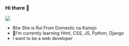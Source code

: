 ### Hi there 👋

<img src="https://c4.wallpaperflare.com/wallpaper/357/912/8/anime-domestic-girlfriend-rui-tachibana-hd-wallpaper-preview.jpg">

- Btw She is Rui From Domestic na Kanojo 
- 🌱I’m currently learning Html, CSS, JS, Python, Django
- I want to be a web developer

<!--
**Restaadit/Restaadit** is a ✨ _special_ ✨ repository because its `README.md` (this file) appears on your GitHub profile.

Here are some ideas to get you started:

- 🔭 I’m currently working on ...
- 🌱 I’m currently learning Html, CSS, JS, Python, Django
- 👯 I’m looking to collaborate on ...
- 🤔 I’m looking for help with ...
- 💬 Ask me about ...
- 📫 How to reach me: ...
- 😄 Pronouns: ...
- ⚡ Fun fact: ...
-->
